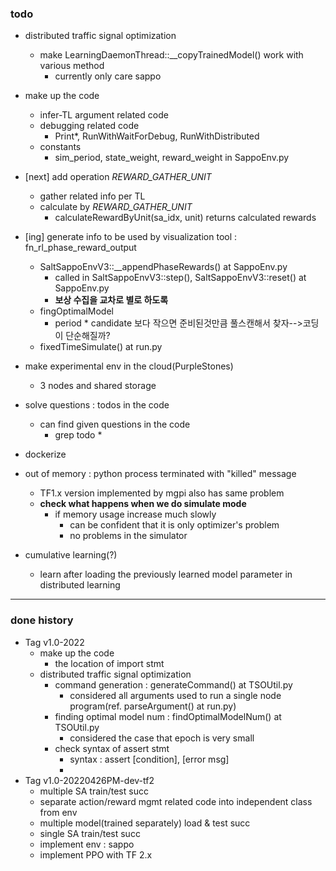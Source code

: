 ### todo 

* distributed traffic signal optimization
  * make LearningDaemonThread::__copyTrainedModel() work with various method
    * currently only care sappo
* make up the code
  * infer-TL argument related code
  * debugging related code 
    * Print*, RunWithWaitForDebug, RunWithDistributed
  * constants
    * sim_period, state_weight, reward_weight in SappoEnv.py
* [next] add operation _REWARD_GATHER_UNIT_
  * gather related info per TL
  * calculate by _REWARD_GATHER_UNIT_
    * calculateRewardByUnit(sa_idx, unit) returns calculated rewards
    
* [ing] generate info to be used by visualization tool : fn_rl_phase_reward_output
  * SaltSappoEnvV3::__appendPhaseRewards() at SappoEnv.py
    * called in SaltSappoEnvV3::step(), SaltSappoEnvV3::reset() at SappoEnv.py
    * **보상 수집을 교차로 별로 하도록**
  * fingOptimalModel
    * period * candidate 보다 작으면 준비된것만큼 풀스캔해서 찾자-->코딩이 단순해질까? 
  * fixedTimeSimulate() at run.py
  
  
* make experimental env in the cloud(PurpleStones)
  * 3 nodes and shared storage

* solve questions :  todos in the code
  * can find given questions in the code
    * grep todo *
    
* dockerize 

* out of memory : python process terminated with "killed" message
  * TF1.x version implemented by mgpi also has same problem
  * **check what happens when we do simulate mode**
    * if memory usage increase much slowly 
      * can be confident that it is only optimizer's problem  
      * no problems in the simulator 

* cumulative learning(?)
  * learn after loading the previously learned model parameter in distributed learning

<hr>
  
### done history
* Tag v1.0-2022
  * make up the code 
    * the location of import stmt 
  * distributed traffic signal optimization
    * command generation : generateCommand() at TSOUtil.py
      * considered all arguments used to run a single node program(ref. parseArgument() at run.py)
    * finding optimal model num : findOptimalModelNum() at TSOUtil.py
      * considered the case that epoch is very small 
    * check syntax of assert stmt
      * syntax : assert [condition], [error msg]
      * 
* Tag v1.0-20220426PM-dev-tf2
  * multiple SA train/test succ
  * separate action/reward mgmt related code into independent class from env
  * multiple model(trained separately) load & test succ
  * single SA train/test succ
  * implement env : sappo
  * implement PPO with TF 2.x

